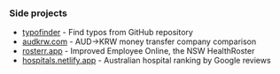 ### Side projects


- [typofinder](https://github.com/minho42/typofinder) - Find typos from GitHub repository
- [audkrw.com](https://audkrw.com) - AUD->KRW money transfer company comparison
- [rosterr.app](https://rosterr.app) - Improved Employee Online, the NSW HealthRoster
- [hospitals.netlify.app](https://hospitals.netlify.app) - Australian hospital ranking by Google reviews



